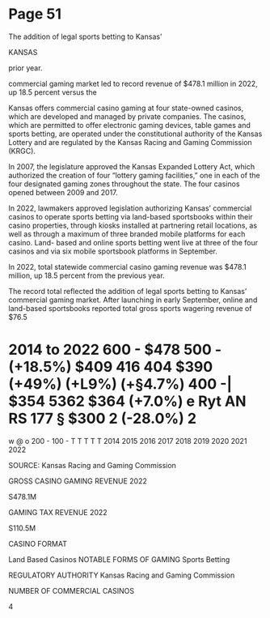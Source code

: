 # Page 51

The addition of legal sports betting to Kansas’

KANSAS

prior year.

commercial gaming market led to record revenue of
$478.1 million in 2022, up 18.5 percent versus the

Kansas offers commercial casino gaming at four state-owned casinos, which
are developed and managed by private companies. The casinos, which are
permitted to offer electronic gaming devices, table games and sports betting,
are operated under the constitutional authority of the Kansas Lottery and are
regulated by the Kansas Racing and Gaming Commission (KRGC).

In 2007, the legislature approved the Kansas Expanded Lottery Act, which
authorized the creation of four “lottery gaming facilities,” one in each of the
four designated gaming zones throughout the state. The four casinos opened
between 2009 and 2017.

In 2022, lawmakers approved legislation authorizing Kansas’ commercial
casinos to operate sports betting via land-based sportsbooks within their casino
properties, through kiosks installed at partnering retail locations, as well as
through a maximum of three branded mobile platforms for each casino. Land-
based and online sports betting went live at three of the four casinos and via six
mobile sportsbook platforms in September.

In 2022, total statewide commercial casino gaming revenue was $478.1
million, up 18.5 percent from the previous year.

The record total reflected the addition of legal sports betting to Kansas’
commercial gaming market. After launching in early September, online and
land-based sportsbooks reported total gross sports wagering revenue of $76.5

2014 to 2022
600 -
$478
500 - (+18.5%)
$409 416 404
$390 (+49%)  (+L9%) (+§4.7%)
400 -| $354 5362 $364 (+7.0%)
e Ryt AN RS 177
§ $300
2 (-28.0%)
2
=
w
@
o
200 -
100 -
T T T T T
2014 2015 2016 2017 2018 2019 2020 2021 2022

SOURCE: Kansas Racing and Gaming Commission

GROSS CASINO GAMING REVENUE 2022

S478.1M

GAMING TAX REVENUE 2022

S110.5M

CASINO FORMAT

Land Based Casinos
NOTABLE FORMS OF GAMING
Sports Betting

REGULATORY AUTHORITY
Kansas Racing and
Gaming Commission

NUMBER OF COMMERCIAL CASINOS

4
